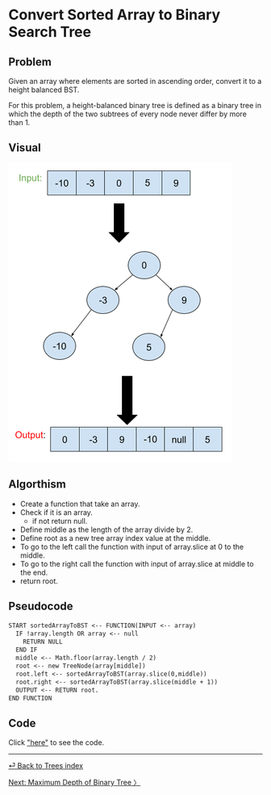 # Convert Sorted Array to Binary Search Tree
## Problem
Given an array where elements are sorted in ascending order, convert it to a height balanced BST.

For this problem, a height-balanced binary tree is defined as a binary tree in which the depth of the two subtrees of every node never differ by more than 1.

## Visual
![](arraytoBST.png)
## Algorthism
* Create a function that take an array.
* Check if it is an array.
  * if not return null.
* Define middle as the length of the array divide by 2.
* Define root as a new tree array index value at the middle.
* To go to the left call the function with input of array.slice at 0 to the middle.
* To go to the right call the function with input of array.slice at middle to the end.
* return root.
## Pseudocode
```
START sortedArrayToBST <-- FUNCTION(INPUT <-- array)
  IF !array.length OR array <-- null
    RETURN NULL
  END IF
  middle <-- Math.floor(array.length / 2)
  root <-- new TreeNode(array[middle])
  root.left <-- sortedArrayToBST(array.slice(0,middle))
  root.right <-- sortedArrayToBST(array.slice(middle + 1))
  OUTPUT <-- RETURN root. 
END FUNCTION
```

## Code
Click ["here"](arrayToBST.js) to see the code.
<hr>

[⏎ Back to Trees index ](../README.md) 

[Next: Maximum Depth of Binary Tree 〉](../maxDepth/README.md)